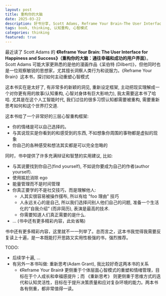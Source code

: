 ```yaml
---
layout: post
title: 重构你的大脑
date: 2025-03-22
description: 好书分享, Scott Adams, Reframe Your Brain-The User Interface for Happiness and Success
tags: book, thinking, 认知重构, 心智模式
categories: thinking
featured: true
---
```


最近读了 Scott Adams 的 **《Reframe Your Brain: The User Interface for Happiness and Success》（重构你的大脑：通往幸福和成功的用户界面）**。 Scott Adams 可能大家更熟悉的是他的漫画作品《呆伯特 (Dilbert)》，但他同时也是一位观察敏锐的思想家，尤其擅长洞察人类行为和说服力。《Reframe Your Brain》这本书，探讨如何主动重塑心智模式

这本书实在是太好了, 有非常多的新颖的洞见, 重新设定框架, 主动把现实理解成一个对你更有用的故事(认知重构, 心智对身体有巨大影响力), 我太需要这本书了哈哈. 尤其是在这个人工智能时代, 我们过往的很多习惯认知都需要被重构, 需要重新思考如何和这个世界打交道.

这本书给了一个非常好的三层心智重构框架:

- 你的情绪是可以自己选择的。
- 与其说现实是你看到的和感受到的东西, 不如想象你周围的事物都是虚拟的现象
- 你自己的各种感受和想法其实都是可以完全忽略的

同时，书中提供了许多充满辩证和智慧的实用建议, 比如:

- 与其说要找到你自己(find yourself), 不如说你要成为自己的作者(author yourself).
- 使用尴尬消除 ego
- 能量管理而不是时间管理
- 你真正要学的不是社交技巧，而是理解他人:
  - 人其实很容易被操作摆布, 所以有给 "foo 理由" 技巧
  - 人永远关心的是自己, 所以我们选择问别人他们自己的问题, 准备一个生活化的“自我介绍” (而非简历), 表演是最高的技术.
  - 你需要知道人们真正需要的是什么.
- ... (书中还有更多精彩内容，此处省略)

书中还有更多精彩内容，这里就不一一列举了。总而言之，这本书我觉得我需要反复读上十遍，是一本既能打开思路又实用性极强的书，强烈推荐。

TODO:

- 后续学十遍, ...
- 有另外一本书叫做: 重新思考(Adam Grant), 我比较好奇这两本书的关系
  - 《Reframe Your Brain》 更侧重于个体层面心智模式的重塑和情绪管理，目标在于个人成长和幸福感提升；而 《重新思考》 则更侧重于思维方式的迭代和认知灵活性，目标在于提升决策质量和应对复杂环境的能力。两本书各有侧重，都非常值得一读。

<!-- 我希望你最少必要的改动一下我这些文字, 我感觉这两本书需要一个简单的背景介绍, 然后核心内容要有一个梳理. -->
